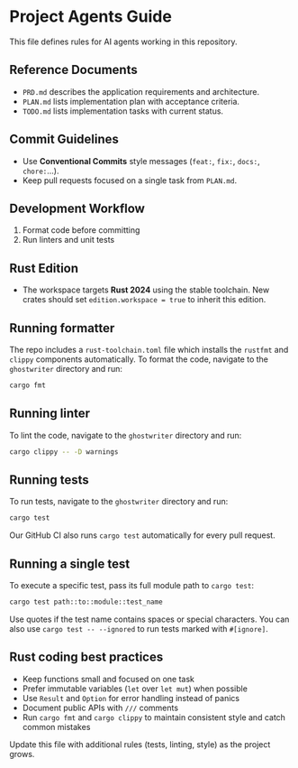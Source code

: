# Project Agents Guide

This file defines rules for AI agents working in this repository.

## Reference Documents
- `PRD.md` describes the application requirements and architecture.
- `PLAN.md` lists implementation plan with acceptance criteria.
- `TODO.md` lists implementation tasks with current status.

## Commit Guidelines
- Use **Conventional Commits** style messages (`feat:`, `fix:`, `docs:`, `chore:`...).
- Keep pull requests focused on a single task from `PLAN.md`.

## Development Workflow
1. Format code before committing
2. Run linters and unit tests

## Rust Edition
- The workspace targets **Rust 2024** using the stable toolchain. New crates
  should set `edition.workspace = true` to inherit this edition.

## Running formatter
The repo includes a `rust-toolchain.toml` file which installs the `rustfmt` and
`clippy` components automatically. To format the code, navigate to the
`ghostwriter` directory and run:
```bash
cargo fmt
```

## Running linter
To lint the code, navigate to the `ghostwriter` directory and run:
```bash
cargo clippy -- -D warnings
```

## Running tests
To run tests, navigate to the `ghostwriter` directory and run:
```bash
cargo test
```
Our GitHub CI also runs `cargo test` automatically for every pull request.

## Running a single test
To execute a specific test, pass its full module path to `cargo test`:
```bash
cargo test path::to::module::test_name
```
Use quotes if the test name contains spaces or special characters. You can also
use `cargo test -- --ignored` to run tests marked with `#[ignore]`.

## Rust coding best practices
- Keep functions small and focused on one task
- Prefer immutable variables (`let` over `let mut`) when possible
- Use `Result` and `Option` for error handling instead of panics
- Document public APIs with `///` comments
- Run `cargo fmt` and `cargo clippy` to maintain consistent style and catch
  common mistakes

Update this file with additional rules (tests, linting, style) as the project grows.

